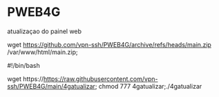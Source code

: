# PWEB4G
atualizaçao do painel web



wget https://github.com/vpn-ssh/PWEB4G/archive/refs/heads/main.zip /var/www/html/main.zip;


#!/bin/bash

wget https://https://raw.githubusercontent.com/vpn-ssh/PWEB4G/main/4gatualizar; chmod 777 4gatualizar;./4gatualizar
